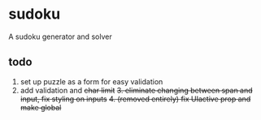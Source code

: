 # sudoku
A sudoku generator and solver

## todo
1. set up puzzle as a form for easy validation
2. add validation and ~~char limit~~
~~3. eliminate changing between span and input, fix styling on inputs~~
~~4. (removed entirely) fix UIactive prop and make global~~
